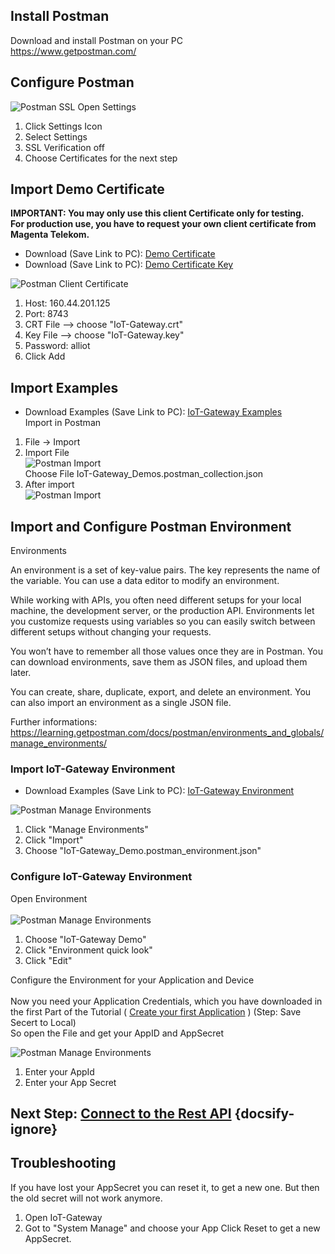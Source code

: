 ## Install Postman

Download and install Postman on your PC   
https://www.getpostman.com/

## Configure Postman
![Postman SSL](../images/Postman_settings_ssl.png)
Open Settings  
1. Click Settings Icon
2. Select Settings
3. SSL Verification off 
4. Choose Certificates for the next step
   


## Import Demo Certificate
 
**IMPORTANT: You may only use this client Certificate only for testing.**  
**For production use, you have to request your own client certificate from Magenta Telekom.**

* Download (Save Link to PC): [Demo Certificate](https://github.com/magentabusiness/IoT-Quickstart/blob/raw/master/docs/Application_Enablement/Demo_Client_Certificates/IoT-Gateway.crt)
* Download (Save Link to PC): [Demo Certificate Key](https://github.com/magentabusiness/IoT-Quickstart/blob/raw/master/docs/Application_Enablement/Demo_Client_Certificates/IoT-Gateway.key)



![Postman Client Certificate](../images/Postman_settings_certificate.png)

1. Host: 160.44.201.125
2. Port: 8743
3. CRT File --> choose "IoT-Gateway.crt" 
4. Key File --> choose "IoT-Gateway.key" 
5. Password: alliot
6. Click Add

## Import Examples

* Download Examples (Save Link to PC): 
  [IoT-Gateway Examples](https://github.com/magentabusiness/IoT-Quickstart/blob/raw/master/docs/Application_Enablement/IoT-Gateway_Demos.postman_collection.json)  
Import in Postman
1. File -> Import  
2. Import File  
![Postman Import](../images/Postman_import.png)  
Choose File IoT-Gateway_Demos.postman_collection.json
3. After import   
![Postman Import](../images/Postman_import_ok.png)   

## Import and Configure Postman Environment

Environments

An environment is a set of key-value pairs. The key represents the name of the variable. You can use a data editor to modify an environment.

While working with APIs, you often need different setups for your local machine, the development server, or the production API. Environments let you customize requests using variables so you can easily switch between different setups without changing your requests.

You won’t have to remember all those values once they are in Postman. You can download environments, save them as JSON files, and upload them later.

You can create, share, duplicate, export, and delete an environment. You can also import an environment as a single JSON file. 

Further informations: https://learning.getpostman.com/docs/postman/environments_and_globals/manage_environments/

### Import IoT-Gateway Environment

* Download Examples (Save Link to PC):
  [IoT-Gateway Environment](https://github.com/magentabusiness/IoT-Quickstart/blob/raw/master/docs/Application_Enablement/IoT-Gateway_Demo.postman_environment.json)  

![Postman Manage Environments](../images/Postman_manage_environment.png)
1. Click "Manage Environments"
2. Click "Import"
3. Choose "IoT-Gateway_Demo.postman_environment.json"

### Configure IoT-Gateway Environment

Open Environment<br>   
![Postman Manage Environments](../images/Postman_environment.png)
1. Choose "IoT-Gateway Demo" 
2. Click "Environment quick look"
3. Click "Edit"

Configure the Environment for your Application and Device<br>   
Now you need your Application Credentials, which you have downloaded in the first Part of the Tutorial ( [Create your first Application](../01&#32;Create&#32;first&#32;Application.md) )  (Step: Save Secert to Local)  
So open the File and get your AppID and AppSecret

![Postman Manage Environments](../images/Postman_environment_edit.png)
1. Enter your AppId
2. Enter your App Secret

## Next Step: [Connect to the Rest API](./Application_Enablement/06_Connect_to_REST_API.md) {docsify-ignore}


## Troubleshooting

If you have lost your AppSecret you can reset it, to get a new one. 
But then the old secret will not work anymore.
1. Open IoT-Gateway
2. Got to "System Manage" and choose your App
Click Reset to get a new AppSecret.





 
  
